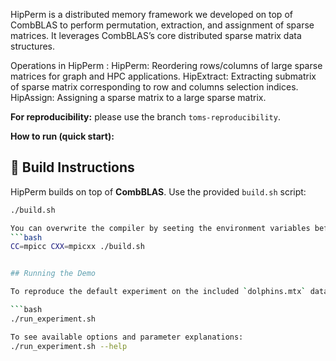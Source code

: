 HipPerm is a distributed memory framework we developed on top of CombBLAS to perform permutation, extraction, and assignment of sparse matrices. It leverages CombBLAS’s core distributed sparse matrix data structures.

Operations in HipPerm :
HipPerm: Reordering rows/columns of large sparse matrices for graph and HPC applications.
HipExtract: Extracting submatrix of sparse matrix corresponding to row and columns selection indices.
HipAssign: Assigning a sparse matrix to a large sparse matrix.


**For reproducibility:** please use the branch `toms-reproducibility`.

**How to run (quick start):**

## 🔨 Build Instructions

HipPerm builds on top of **CombBLAS**. Use the provided `build.sh` script:

```bash
./build.sh

You can overwrite the compiler by seeting the environment variables before running the script like this:
```bash
CC=mpicc CXX=mpicxx ./build.sh


## Running the Demo

To reproduce the default experiment on the included `dolphins.mtx` dataset:

```bash
./run_experiment.sh

To see available options and parameter explanations:
./run_experiment.sh --help




